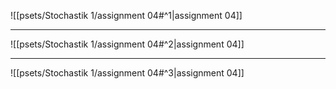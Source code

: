 ![[psets/Stochastik 1/assignment 04#^1|assignment 04]]

---

![[psets/Stochastik 1/assignment 04#^2|assignment 04]]

---

![[psets/Stochastik 1/assignment 04#^3|assignment 04]]
